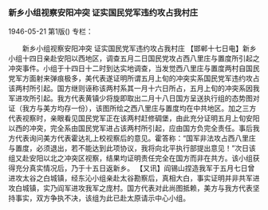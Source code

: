 ### 新乡小组视察安阳冲突  证实国民党军违约攻占我村庄

1946-05-21
第1版()
专栏：

　　新乡小组视察安阳冲突
    证实国民党军违约攻占我村庄
    【邯郸十七日电】新乡小组十四日亲赴安阳以西地区，调查五月二日国民党攻占西八里庄与置度所引起之冲突事件。小组于十四日十二时到达实地调查，当发觉西八里庄与置度两村自国民党军方面射来弹痕极多，美代表遂证明所谓五月上旬的冲突实系国民党军违约攻占该两村所引起。国方继则诬称该两村系其一月十六日所占，五月上旬的冲突系因我军进攻所引起。我方代表黄镇少将旋即取出二月十八日国方呈送执行组的态势图对证（我方与美方均存一份），该图所绘之西八里庄与置度均在中共地区。加之三方代表视察时，亲眼看见国民党军正在该两村赶修碉堡，由此充分证明五月上旬安阳以西的冲突，完全系由国民党军进占该两村所引起，应由国方负完全责任。事后我方代表询问美方代表霍达礼上校视察后的意见。霍答称：“国军非法攻占西八里庄与置度，必须退出，若不能达到此项协议，我将向北平执行部提出意见！”次日该组又赴安阳以北之冲突区视察，结果均证明责任完全在国方而非在共方。该小组获得充分真实情况后，乃于十五日返新乡。
    【又讯】阎锡山捏造我军于五月七日曾进攻太谷之白城镇，经东沁小组亲赴太谷勘察后，真相大白，事实证明并非共军进攻白城镇，实乃阎军进攻我军之庞村。国方代表对此尚图抵赖，美方与我方代表坚持事实，双方争执不决，该组为此已赴太原请示中心小组。
